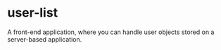 # user-list
A front-end application, where you can handle user objects stored on a server-based application.
